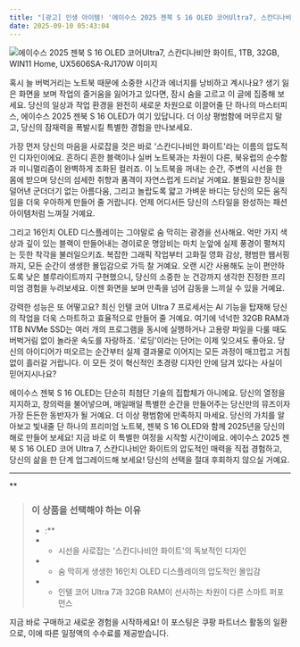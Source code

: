 ```yaml
---
title: "[광고] 인생 아이템! '에이수스 2025 젠북 S 16 OLED 코어Ultra7, 스칸디나비안 화이트, 1TB, 32GB, WIN11 Home, UX5606SA-RJ170W'을(를) 만나보세요."
date: 2025-09-10 05:43:04
---
```

![에이수스 2025 젠북 S 16 OLED 코어Ultra7, 스칸디나비안 화이트, 1TB, 32GB, WIN11 Home, UX5606SA-RJ170W 이미지](https://ads-partners.coupang.com/image1/UjNe8iSsW-fF_g89UvcyjlKLUYcv9OLk26kj7Hz9PFatlhjQRIXVz5J91YARTwv6H-TM9fbPcqJoBGLdLv65vbP9VDU7z1kqpC4LY0NBLWqt7HKsP4sIASFVGL_eK3hcqJkkrtKCTOEahBy6npKKvvsyCQPWE7LGmLTaSBvccDbkppW9TnjK4ZSXDSXhklwWdkd6IbyausxP_kDeqNc7i69bYGnQl64UcVjyt-GcgttBGTrE_L57eAzUmVI-Z5-0Iz1akKJlpzsnv24FAKmMFvbHcQFm3Si8cXVD)

혹시 늘 버벅거리는 노트북 때문에 소중한 시간과 에너지를 낭비하고 계시나요? 생기 잃은 화면을 보며 작업의 즐거움을 잃어가고 있다면, 잠시 숨을 고르고 이 글에 집중해 보세요. 당신의 일상과 작업 환경을 완전히 새로운 차원으로 이끌어줄 단 하나의 마스터피스, 에이수스 2025 젠북 S 16 OLED가 여기 있답니다. 더 이상 평범함에 머무르지 말고, 당신의 잠재력을 폭발시킬 특별한 경험을 만나보세요.

가장 먼저 당신의 마음을 사로잡을 것은 바로 '스칸디나비안 화이트'라는 이름의 압도적인 디자인이에요. 흔하디 흔한 블랙이나 실버 노트북과는 차원이 다른, 북유럽의 순수함과 미니멀리즘이 완벽하게 조화된 컬러죠. 이 노트북을 꺼내는 순간, 주변의 시선을 한 몸에 받으며 당신의 섬세한 취향과 품격이 자연스럽게 드러날 거예요. 불필요한 장식을 덜어낸 군더더기 없는 아름다움, 그리고 놀랍도록 얇고 가벼운 바디는 당신의 모든 움직임을 더욱 우아하게 만들어 줄 거랍니다. 언제 어디서든 당신의 스타일을 완성하는 패션 아이템처럼 느껴질 거예요.

그리고 16인치 OLED 디스플레이는 그야말로 숨 막히는 광경을 선사해요. 억만 가지 색상과 깊이 있는 블랙이 만들어내는 경이로운 명암비는 마치 눈앞에 실제 풍경이 펼쳐지는 듯한 착각을 불러일으키죠. 복잡한 그래픽 작업부터 고화질 영화 감상, 평범한 웹서핑까지, 모든 순간이 생생한 몰입감으로 가득 찰 거예요. 오랜 시간 사용해도 눈이 편안하도록 낮은 블루라이트까지 구현했으니, 당신의 소중한 눈 건강까지 생각한 진정한 프리미엄 경험을 누려보세요. 이젠 화면을 보며 만족을 넘어 감동을 느끼실 수 있을 거예요.

강력한 성능은 또 어떻고요? 최신 인텔 코어 Ultra 7 프로세서는 AI 기능을 탑재해 당신의 작업을 더욱 스마트하고 효율적으로 만들어 줄 거예요. 여기에 넉넉한 32GB RAM과 1TB NVMe SSD는 여러 개의 프로그램을 동시에 실행하거나 고용량 파일을 다룰 때도 버벅거림 없이 놀라운 속도를 자랑하죠. '로딩'이라는 단어는 이제 잊으셔도 좋아요. 당신의 아이디어가 떠오르는 순간부터 실제 결과물로 이어지는 모든 과정이 매끄럽고 거침없이 흘러갈 거랍니다. 이 모든 것이 혁신적인 초경량 디자인 안에 담겨 있다는 사실이 믿어지시나요?

에이수스 젠북 S 16 OLED는 단순히 최첨단 기술의 집합체가 아니에요. 당신의 열정을 지지하고, 창의력을 불어넣으며, 매일매일 특별한 순간을 만들어주는 당신만의 뮤즈이자 가장 든든한 동반자가 될 거예요. 더 이상 평범함에 만족하지 마세요. 당신의 가치를 알아보고 빛내줄 단 하나의 프리미엄 노트북, 젠북 S 16 OLED와 함께 2025년을 당신의 해로 만들어 보세요! 지금 바로 이 특별한 여정을 시작할 시간이에요. 에이수스 2025 젠북 S 16 OLED 코어 Ultra 7, 스칸디나비안 화이트의 압도적인 매력을 직접 경험하고, 당신의 삶을 한 단계 업그레이드해 보세요! 당신의 선택을 절대 후회하지 않으실 거예요.

---

**


> ### 이 상품을 선택해야 하는 이유
> - :**
> - *   시선을 사로잡는 '스칸디나비안 화이트'의 독보적인 디자인
> - *   숨 막히게 생생한 16인치 OLED 디스플레이의 압도적인 몰입감
> - *   인텔 코어 Ultra 7과 32GB RAM이 선사하는 차원이 다른 스마트 퍼포먼스


지금 바로 구매하고 새로운 경험을 시작하세요!
이 포스팅은 쿠팡 파트너스 활동의 일환으로, 이에 따른 일정액의 수수료를 제공받습니다.
